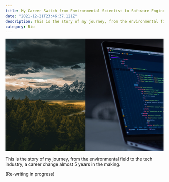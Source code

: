 ```yaml
---
title: My Career Switch from Environmental Scientist to Software Engineer
date: "2021-12-21T23:46:37.121Z"
description: This is the story of my journey, from the environmental field to the tech industry, a career change almost 5 years in the making.
category: Bio
---
```


![Photo split between nature and Macbook Pro](./nature-and-macbook.png)

This is the story of my journey, from the environmental field to the tech industry, a career change almost 5 years in the making.

(Re-writing in progress)
